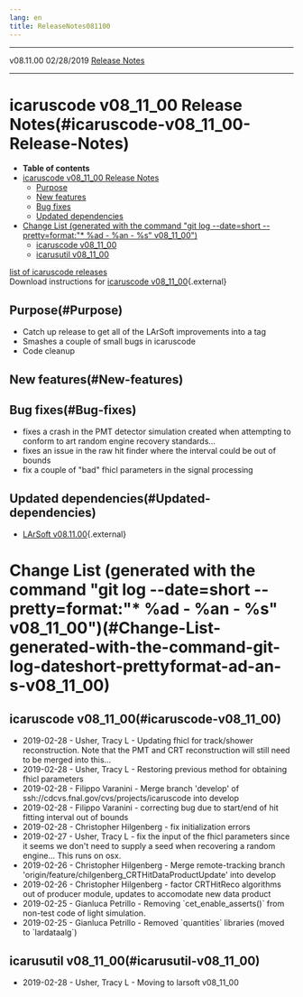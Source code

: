 ```yaml
---
lang: en
title: ReleaseNotes081100
---
```


  ----------- ------------ -- -- ------------------------------------------------------
  v08.11.00   02/28/2019         [Release Notes](ReleaseNotes081100.html)
  ----------- ------------ -- -- ------------------------------------------------------



icaruscode v08\_11\_00 Release Notes(#icaruscode-v08_11_00-Release-Notes)
==========================================================================================

-   **Table of contents**
-   [icaruscode v08\_11\_00 Release
    Notes](#icaruscode-v08_11_00-Release-Notes)
    -   [Purpose](#Purpose)
    -   [New features](#New-features)
    -   [Bug fixes](#Bug-fixes)
    -   [Updated dependencies](#Updated-dependencies)
-   [Change List (generated with the command \"git log \--date=short
    \--pretty=format:\"\* %ad - %an - %s\"
    v08\_11\_00\")](#Change-List-generated-with-the-command-git-log-dateshort-prettyformat-ad-an-s-v08_11_00)
    -   [icaruscode v08\_11\_00](#icaruscode-v08_11_00)
    -   [icarusutil v08\_11\_00](#icarusutil-v08_11_00)

[list of icaruscode
releases](List_of_ICARUS_code_releases.html)\
Download instructions for [icaruscode
v08\_11\_00](http://scisoft.fnal.gov/scisoft/bundles/sbnd/v08_11_00/icaruscode-v08_11_00.html){.external}



Purpose(#Purpose)
----------------------------------

-   Catch up release to get all of the LArSoft improvements into a tag
-   Smashes a couple of small bugs in icaruscode
-   Code cleanup



New features(#New-features)
--------------------------------------------



Bug fixes(#Bug-fixes)
--------------------------------------

-   fixes a crash in the PMT detector simulation created when attempting
    to conform to art random engine recovery standards\...
-   fixes an issue in the raw hit finder where the interval could be out
    of bounds
-   fix a couple of \"bad\" fhicl parameters in the signal processing



Updated dependencies(#Updated-dependencies)
------------------------------------------------------------

-   [LArSoft
    v08.11.00](https://cdcvs.fnal.gov/redmine/projects/larsoft/wiki/ReleaseNotes081100){.external}



Change List (generated with the command \"git log \--date=short \--pretty=format:\"\* %ad - %an - %s\" v08\_11\_00\")(#Change-List-generated-with-the-command-git-log-dateshort-prettyformat-ad-an-s-v08_11_00)
================================================================================================================================================================================================================================



icaruscode v08\_11\_00(#icaruscode-v08_11_00)
--------------------------------------------------------------

-   2019-02-28 - Usher, Tracy L - Updating fhicl for track/shower
    reconstruction. Note that the PMT and CRT reconstruction will still
    need to be merged into this\...
-   2019-02-28 - Usher, Tracy L - Restoring previous method for
    obtaining fhicl parameters
-   2019-02-28 - Filippo Varanini - Merge branch \'develop\' of
    ssh://cdcvs.fnal.gov/cvs/projects/icaruscode into develop
-   2019-02-28 - Filippo Varanini - correcting bug due to start/end of
    hit fitting interval out of bounds
-   2019-02-28 - Christopher Hilgenberg - fix initialization errors
-   2019-02-27 - Usher, Tracy L - fix the input of the fhicl parameters
    since it seems we don\'t need to supply a seed when recovering a
    random engine\... This runs on osx.
-   2019-02-26 - Christopher Hilgenberg - Merge remote-tracking branch
    \'origin/feature/chilgenberg\_CRTHitDataProductUpdate\' into develop
-   2019-02-26 - Christopher Hilgenberg - factor CRTHitReco algorithms
    out of producer module, updates to accomodate new data product
-   2019-02-25 - Gianluca Petrillo - Removing \`cet\_enable\_asserts()\`
    from non-test code of light simulation.
-   2019-02-25 - Gianluca Petrillo - Removed \`quantities\` libraries
    (moved to \`lardataalg\`)



icarusutil v08\_11\_00(#icarusutil-v08_11_00)
--------------------------------------------------------------

-   2019-02-28 - Usher, Tracy L - Moving to larsoft v08\_11\_00
